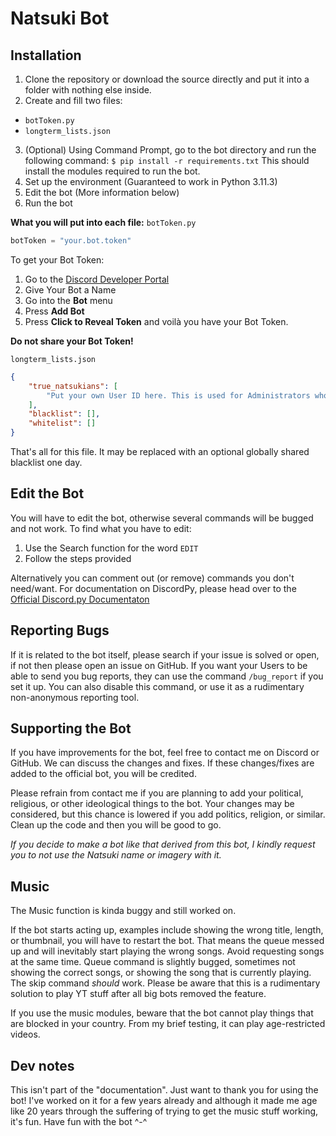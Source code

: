 # Natsuki Bot

## Installation

1. Clone the repository or download the source directly and put it into a folder with nothing else inside.
2. Create and fill two files:
- `botToken.py`
- `longterm_lists.json`
3. (Optional) Using Command Prompt, go to the bot directory and run the following command:
	`$ pip install -r requirements.txt`
	This should install the modules required to run the bot.
4. Set up the environment (Guaranteed to work in Python 3.11.3)
5. Edit the bot (More information below)
6. Run the bot

**What you will put into each file:**
`botToken.py`
```python
botToken = "your.bot.token"
```
To get your Bot Token:
1. Go to the [Discord Developer Portal](https://discordapp.com/developers/applications/)
2. Give Your Bot a Name
3. Go into the **Bot** menu
4. Press **Add Bot**
5. Press **Click to Reveal Token** and voilà you have your Bot Token.

**Do not share your Bot Token!**  

`longterm_lists.json`
```json
{
    "true_natsukians": [
        "Put your own User ID here. This is used for Administrators who can use commands like adding and removing people from the blacklist.",
    ],
    "blacklist": [],
    "whitelist": []
}
```
That's all for this file. It may be replaced with an optional globally shared blacklist one day.

## Edit the Bot

You will have to edit the bot, otherwise several commands will be bugged and not work. To find what you have to edit:
1. Use the Search function for the word `EDIT`
2. Follow the steps provided

Alternatively you can comment out (or remove) commands you don't need/want. For documentation on DiscordPy, please head over to the [Official Discord.py Documentaton](https://discordpy.readthedocs.io/en/stable/api.html)
## Reporting Bugs

If it is related to the bot itself, please search if your issue is solved or open, if not then please open an issue on GitHub.
If you want your Users to be able to send you bug reports, they can use the command `/bug_report` if you set it up. You can also disable this command, or use it as a rudimentary non-anonymous reporting tool.

## Supporting the Bot

If you have improvements for the bot, feel free to contact me on Discord or GitHub. We can discuss the changes and fixes. If these changes/fixes are added to the official bot, you will be credited.

Please refrain from contact me if you are planning to add your political, religious, or other ideological things to the bot. Your changes may be considered, but this chance is lowered if you add politics, religion, or similar. Clean up the code and then you will be good to go.

*If you decide to make a bot like that derived from this bot, I kindly request you to not use the Natsuki name or imagery with it.*

## Music

The Music function is kinda buggy and still worked on.

If the bot starts acting up, examples include showing the wrong title, length, or thumbnail, you will have to restart the bot.
That means the queue messed up and will inevitably start playing the wrong songs. Avoid requesting songs at the same time.
Queue command is slightly bugged, sometimes not showing the correct songs, or showing the song that is currently playing. The skip command *should* work.
Please be aware that this is a rudimentary solution to play YT stuff after all big bots removed the feature.

If you use the music modules, beware that the bot cannot play things that are blocked in your country. From my brief testing, it can play age-restricted videos.

## Dev notes

This isn't part of the "documentation". Just want to thank you for using the bot! I've worked on it for a few years already and although it made me age like 20 years through the suffering of trying to get the music stuff working, it's fun. Have fun with the bot \^-\^
